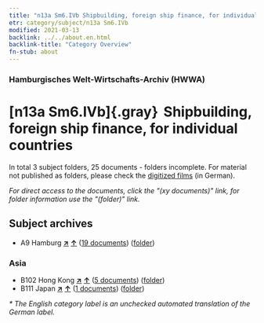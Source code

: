 ```yaml
---
title: "n13a Sm6.IVb Shipbuilding, foreign ship finance, for individual countries"
etr: category/subject/n13a Sm6.IVb
modified: 2021-03-13
backlink: ../../about.en.html
backlink-title: "Category Overview"
fn-stub: about
---
```


### Hamburgisches Welt-Wirtschafts-Archiv (HWWA)
# [n13a Sm6.IVb]{.gray}&#8201; Shipbuilding, foreign ship finance, for individual countries&#160; 





In total 3 subject folders, 25 documents - folders incomplete.
For material not published as folders, please check the [digitized films](/film/h1_sh) (in German).

_For direct access to the documents, click the "(xy documents)" link, for folder information use the "(folder)" link._

## Subject archives


- A9 Hamburg [**&nearr;**](../../../geo/i/140905/about.en.html "Hamburg (all folders)") [**&uarr;**](../../../geo/about.en.html#A9 "Country category system") (<a href="https://pm20.zbw.eu/dfgview/sh/140905,145126" title="about: Hamburg : Shipbuilding, foreign ship finance, for individual countries" target="_blank">19 documents</a>) ([folder](../../../../folder/sh/1409xx/140905/1451xx/145126/about.en.html))

### Asia

- B102 Hong Kong [**&nearr;**](../../../geo/i/141268/about.en.html "Hong Kong (all folders)") [**&uarr;**](../../../geo/about.en.html#B102 "Country category system") (<a href="https://pm20.zbw.eu/dfgview/sh/141268,145126" title="about: Hong Kong : Shipbuilding, foreign ship finance, for individual countries" target="_blank">5 documents</a>) ([folder](../../../../folder/sh/1412xx/141268/1451xx/145126/about.en.html))
- B111 Japan [**&nearr;**](../../../geo/i/141272/about.en.html "Japan (all folders)") [**&uarr;**](../../../geo/about.en.html#B111 "Country category system") (<a href="https://pm20.zbw.eu/dfgview/sh/141272,145126" title="about: Japan : Shipbuilding, foreign ship finance, for individual countries" target="_blank">1 documents</a>) ([folder](../../../../folder/sh/1412xx/141272/1451xx/145126/about.en.html))


_* The English category label is an unchecked automated translation of the German label._

